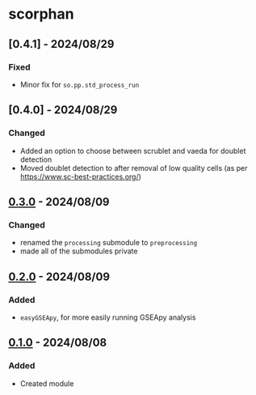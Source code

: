 # scorphan

## [0.4.1] - 2024/08/29

### Fixed

- Minor fix for `so.pp.std_process_run`

## [0.4.0] - 2024/08/29

### Changed

- Added an option to choose between scrublet and vaeda for doublet detection
- Moved doublet detection to after removal of low quality cells (as per https://www.sc-best-practices.org/)

## [0.3.0] - 2024/08/09

### Changed

- renamed the `processing` submodule to `preprocessing`
- made all of the submodules private

## [0.2.0] - 2024/08/09

### Added

- `easyGSEApy`, for more easily running GSEApy analysis

## [0.1.0] - 2024/08/08

### Added

- Created module

[0.3.0]: https://github.com/milescsmith/scorphan/releases/compare/0.2.0..0.3.0
[0.2.0]: https://github.com/milescsmith/scorphan/releases/compare/0.1.0..0.2.0
[0.1.0]: https://github.com/milescsmith/scorphan/releases/tag/v0.0.1
